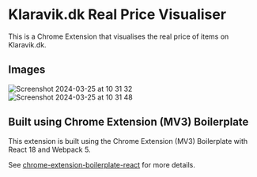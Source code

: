 # Klaravik.dk Real Price Visualiser

This is a Chrome Extension that visualises the real price of items on Klaravik.dk. 

## Images

![Screenshot 2024-03-25 at 10 31 32](https://github.com/mortenbroesby/klaravik-chrome-plugin-react/assets/7703095/cf3145ae-69ae-4ff1-8666-7483fc6fcabe)
![Screenshot 2024-03-25 at 10 31 48](https://github.com/mortenbroesby/klaravik-chrome-plugin-react/assets/7703095/aabfc231-671f-4a46-9371-9f0218d23445)


## Built using Chrome Extension (MV3) Boilerplate

This extension is built using the Chrome Extension (MV3) Boilerplate with React 18 and Webpack 5.

See [chrome-extension-boilerplate-react](https://github.com/lxieyang/chrome-extension-boilerplate-react) for more details.
